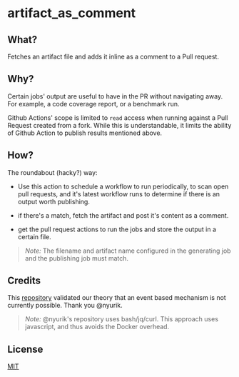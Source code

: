 # artifact_as_comment

## What?

Fetches an artifact file and adds it inline as a comment to a Pull request.

## Why?

Certain jobs' output are useful to have in the PR without navigating away. For example, a code coverage report, or a benchmark run.

Github Actions' scope is limited to `read` access when running against a Pull Request created from a fork. While this is understandable, it limits the ability
of Github Action to publish results mentioned above.

## How?

The roundabout (hacky?) way:

- Use this action to schedule a workflow to run periodically, to scan open pull requests, 
  and it's latest workflow runs to determine if there is an output worth publishing.

- if there's a match, fetch the artifact and post it's content as a comment.

- get the pull request actions to run the jobs and store the output in a certain file.

> *Note:* The filename and artifact name configured in the generating job and the publishing job must match.

## Credits

This [repository](https://github.com/nyurik/auto_pr_comments_from_forks) validated our theory that an event based mechanism is not currently possible. Thank you @nyurik.

> *Note:* @nyurik's repository uses bash/jq/curl. This approach uses javascript, and thus avoids the Docker overhead.

## License

[MIT](LICENSE)
